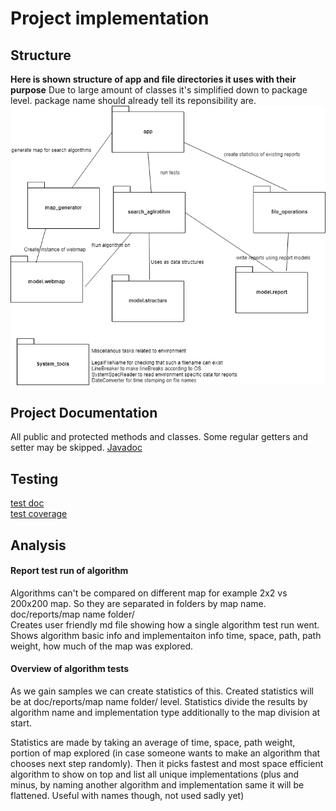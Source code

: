 # Project implementation

## Structure

**Here is shown structure of app and file directories it uses with their purpose**
Due to large amount of classes it's simplified down to package level. package name should already tell its reponsibility are.
![app package structure](app_structure.png)

## Project Documentation 
All public and protected methods and classes. Some regular getters and setter may be skipped.
[Javadoc](https://github.com/kapistelijaKrisu/searching-comparison-with-map-gen/blob/master/doc/javadoc/index.html)


## Testing 
[test doc](https://github.com/kapistelijaKrisu/searching-comparison-with-map-gen/blob/master/doc/TestDoc.md)  
[test coverage](https://github.com/kapistelijaKrisu/searching-comparison-with-map-gen/blob/master/doc/coverage/html/index.html)


## Analysis

#### Report test run of algorithm
Algorithms can't be compared on different map for example 2x2 vs 200x200 map. So they are separated in folders by map name. doc/reports/map name folder/  
Creates user friendly md file showing how a single algorithm test run went. Shows algorithm basic info and implementaiton info time, space, path, path weight, how much of the map was explored. 

#### Overview of algorithm tests
As we gain samples we can create statistics of this. Created statistics will be at doc/reports/map name folder/ level. Statistics divide the results by algorithm name and implementation type additionally to the map division at start. 
  
Statistics are made by taking an average of time, space, path weight, portion of map explored (in case someone wants to make an algorithm that chooses next step randomly). Then it picks fastest and most space efficient algorithm to show on top and list all unique implementations (plus and minus, by naming another algorithm and implementation same it will be flattened. Useful with names though, not used sadly yet)